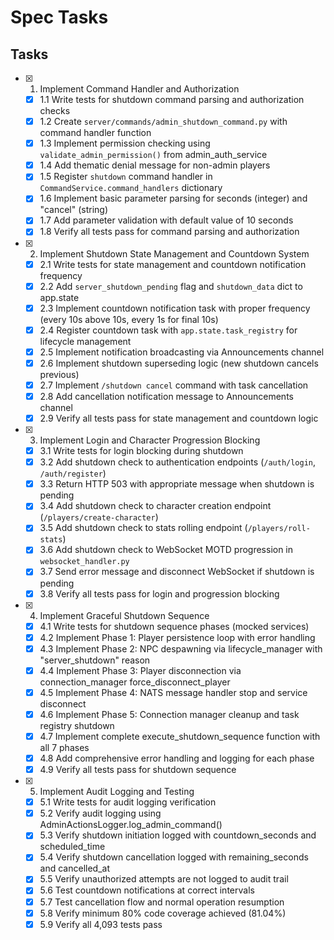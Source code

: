 # Spec Tasks

## Tasks

- [x] 1. Implement Command Handler and Authorization
  - [x] 1.1 Write tests for shutdown command parsing and authorization checks
  - [x] 1.2 Create `server/commands/admin_shutdown_command.py` with command handler function
  - [x] 1.3 Implement permission checking using `validate_admin_permission()` from admin_auth_service
  - [x] 1.4 Add thematic denial message for non-admin players
  - [x] 1.5 Register `shutdown` command handler in `CommandService.command_handlers` dictionary
  - [x] 1.6 Implement basic parameter parsing for seconds (integer) and "cancel" (string)
  - [x] 1.7 Add parameter validation with default value of 10 seconds
  - [x] 1.8 Verify all tests pass for command parsing and authorization

- [x] 2. Implement Shutdown State Management and Countdown System
  - [x] 2.1 Write tests for state management and countdown notification frequency
  - [x] 2.2 Add `server_shutdown_pending` flag and `shutdown_data` dict to app.state
  - [x] 2.3 Implement countdown notification task with proper frequency (every 10s above 10s, every 1s for final 10s)
  - [x] 2.4 Register countdown task with `app.state.task_registry` for lifecycle management
  - [x] 2.5 Implement notification broadcasting via Announcements channel
  - [x] 2.6 Implement shutdown superseding logic (new shutdown cancels previous)
  - [x] 2.7 Implement `/shutdown cancel` command with task cancellation
  - [x] 2.8 Add cancellation notification message to Announcements channel
  - [x] 2.9 Verify all tests pass for state management and countdown logic

- [x] 3. Implement Login and Character Progression Blocking
  - [x] 3.1 Write tests for login blocking during shutdown
  - [x] 3.2 Add shutdown check to authentication endpoints (`/auth/login`, `/auth/register`)
  - [x] 3.3 Return HTTP 503 with appropriate message when shutdown is pending
  - [x] 3.4 Add shutdown check to character creation endpoint (`/players/create-character`)
  - [x] 3.5 Add shutdown check to stats rolling endpoint (`/players/roll-stats`)
  - [x] 3.6 Add shutdown check to WebSocket MOTD progression in `websocket_handler.py`
  - [x] 3.7 Send error message and disconnect WebSocket if shutdown is pending
  - [x] 3.8 Verify all tests pass for login and progression blocking

- [x] 4. Implement Graceful Shutdown Sequence
  - [x] 4.1 Write tests for shutdown sequence phases (mocked services)
  - [x] 4.2 Implement Phase 1: Player persistence loop with error handling
  - [x] 4.3 Implement Phase 2: NPC despawning via lifecycle_manager with "server_shutdown" reason
  - [x] 4.4 Implement Phase 3: Player disconnection via connection_manager force_disconnect_player
  - [x] 4.5 Implement Phase 4: NATS message handler stop and service disconnect
  - [x] 4.6 Implement Phase 5: Connection manager cleanup and task registry shutdown
  - [x] 4.7 Implement complete execute_shutdown_sequence function with all 7 phases
  - [x] 4.8 Add comprehensive error handling and logging for each phase
  - [x] 4.9 Verify all tests pass for shutdown sequence

- [x] 5. Implement Audit Logging and Testing
  - [x] 5.1 Write tests for audit logging verification
  - [x] 5.2 Verify audit logging using AdminActionsLogger.log_admin_command()
  - [x] 5.3 Verify shutdown initiation logged with countdown_seconds and scheduled_time
  - [x] 5.4 Verify shutdown cancellation logged with remaining_seconds and cancelled_at
  - [x] 5.5 Verify unauthorized attempts are not logged to audit trail
  - [x] 5.6 Test countdown notifications at correct intervals
  - [x] 5.7 Test cancellation flow and normal operation resumption
  - [x] 5.8 Verify minimum 80% code coverage achieved (81.04%)
  - [x] 5.9 Verify all 4,093 tests pass
